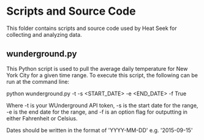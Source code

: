 # Scripts and Source Code

This folder contains scripts and source code used by Heat Seek for collecting and analyzing data. 

## wunderground.py

This Python script is used to pull the average daily temperature for New York City for a given time range. To execute this script, the following can be run at the command line:

python wunderground.py -t <TOKEN> -s <START_DATE> -e <END_DATE> -f True

Where -t is your WUnderground API token, -s is the start date for the range, -e is the end date for the range, and -f is an option flag for outputting in either Fahrenheit or Celsius. 

Dates should be written in the format of 'YYYY-MM-DD' e.g. '2015-09-15'

